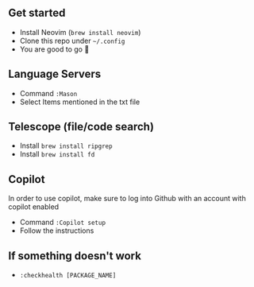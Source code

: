 ## Get started
- Install Neovim (`brew install neovim`)
- Clone this repo under `~/.config`
- You are good to go 🎉

## Language Servers
- Command `:Mason`
- Select Items mentioned in the txt file

## Telescope (file/code search)
- Install `brew install ripgrep`
- Install `brew install fd`

## Copilot
In order to use copilot, make sure to log into Github with an account with copilot enabled
- Command `:Copilot setup`
- Follow the instructions 

## If something doesn't work
- `:checkhealth [PACKAGE_NAME]` 
